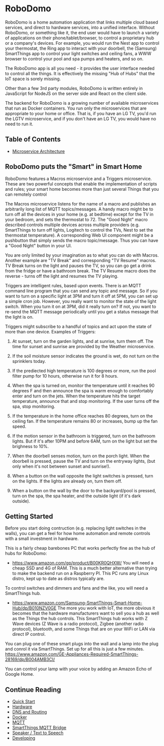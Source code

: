 # RoboDomo

RoboDomo is a home automation application that links multiple cloud based services, and direct to hardware services,
into a unified interface.  Without RoboDomo, or something like it, the end user would have to launch a variety of
applications on their phone/tablet/browser, to control a proprietary hub or a company's devices.  For example, you would
run the Nest app to control your thermostat, the Ring app to interact with your doorbell, the (Samsung) SmartThings app
to control your light switches and ceiling fans, a WWW browser to control your pool and spa pumps and heaters, and so
on.  

The RoboDomo app is all you need - it provides the user interface needed to control all the things.  It is effectively
the missing "Hub of Hubs" that the IoT space is sorely missing.

Other than a few 3rd party modules, RoboDomo is written entirely in JavaScript for NodeJS on the server side and React
on the client side.  

The backend for RoboDomo is a growing number of available microservices that run as Docker containers.  You run only the
microservices that are appropriate to your home or office.  That is, if you have an LG TV, you'd run the LGTV
microservice, and if you don't have an LG TV, you would have no need to run it.

## Table of Contents
- [Microservice Architecture](Microservices.md)

## RoboDomo puts the "Smart" in Smart Home
RoboDomo features a Macros microservice and a Triggers microservice.  These are two powerful concepts that enable the
implementation of scripts and rules; your smart home becomes more than just several Things that you can remotely control

The Macros microservice listens for the name of a macro and publishes an arbitrarily long list of MQTT topics/messages.
A handy macro might be to turn off all the devices in your home (e.g. at bedtime) except for the TV in your bedroom, and
sets the thermostat to 72.  The "Good Night" macro described controls multiple devices across multiple providers (e.g.
SmartThings to turn off lights, Logitech to control the TVs, Nest to set the thermostat temperature).  A corresponding
Web UI component might be a pushbutton that simply sends the macro topic/message.  Thus you can have a "Good Night"
button in your UI.

You are only limited by your imagination as to what you can do with Macros.  Another example are "TV Break" and
corresponding "TV Resume"  macros.  TV Break turns on the light and pauses the TV, so you can go get a drink from the
fridge or have a bathroom break.  The TV Resume macro does the reverse - turns off the light and resumes the TV playing.

Triggers are intelligent rules, based upon events.  There is an MQTT command line program that you can send any topic
and message.  So if you want to turn on a specific light at 3PM and turn it off at 5PM, you can set up a simple cron
job.  However, you really want to monitor the state of the light switch.  When you turn it on at 3PM, did it really turn
on?  If not, you want to re-send the MQTT message periodically until you get a status message that the light is on.

Triggers might subscribe to a handful of topics and act upon the state of more than one device.  Examples of Triggers:

1) At sunset, turn on the garden lights, and at sunrise, turn them off.  The time for sunset and sunrise are provided by
the Weather microservice.  

2) If the soil moisture sensor indicates the ground is wet, do not turn on the sprinklers today.

3) If the prediected high temperature is 100 degrees or more, run the pool filter pump for 10 hours, otherwise run it
for 8 hours.

4) When the spa is turned on, monitor the temperature until it reaches 90 degrees F and then announce the spa is warm
enough to comfortably enter and turn on the jets.  When the temperature hits the target temperature, announce that and 
stop monitoring.  If the user turns off the spa, stop monitoring.

5) If the temperature in the home office reaches 80 degrees, turn on the ceiling fan.  If the temperature remains 80 or
increases, bump up the fan speed.

6) If the motion sensor in the bathroom is triggered, turn on the bathroom lights.  But if it's after 10PM and before
6AM, turn on the light but set the brighness to 10%.

7) When the doorbell senses motion, turn on the porch light.  When the doorbell is pressed, pause the TV and turn on 
the entryway lights, (but only when it's not between sunset and sunrise!).

8) When a button on the wall opposite the light switches is pressed, turn on the lights.  If the lights are already on,
turn them off.

9) When a button on the wall by the door to the backyard/pool is pressed, turn on the spa, the spa heater, and the
outside light (if it's dark outside).  

## Getting Started

Before you start doing contruction (e.g. replacing light switches in the walls), you can get a feel for how home
automation and remote controls with a small investment in hardware.

This is a fairly cheap barebones PC that works perfectly fine as the hub of hubs for RoboDomo:
* https://www.amazon.com/gp/product/B00KR0QHXW/
You will need a cheap SSD and 4G of RAM.  This is a much better alternative than trying to make the backend run on a
Raspberry PI.  This PC runs any Linux distro, kept up to date as distros typically are.

To control switches and dimmers and fans and the like, you will need a SmartThings hub.  
* https://www.amazon.com/Samsung-SmartThings-Smart-Home-Hub/dp/B010NZV0GE
The more you work with IoT, the more obvious it becomes that the hardware manufacturers want to sell you a hub as well
as the Things the hub controls.  This SmartThings hub works with Z Wave devices (Z Wave is a radio protocol), Zigbee
(another radio protocol), bluetooth, and some Things that are on your WiFi or LAN via direct IP control.

You can plug one of these smart plugs into the wall and a lamp into the plug and conrol it via SmartThings.  Set up for
all this is just a few minutes.
https://www.amazon.com/GE-Appliances-Required-SmartThings-28169/dp/B004AMB3CI/

You can control your lamp with your voice by adding an Amazon Echo of Google Home.

## Continue Reading

* [Quick Start](./QuickStart.md)
* [Hardware](./Hardware.md)
* [DNS and Routing](./Networking.md)
* [Docker](./Docker.md)
* [MQTT](./MQTT.md)
* [SmartThings MQTT Bridge](./MQTTBridge.md)
* [Speaker / Text to Speech](./RoboSpeak.md)
* [Developing](./Developing.md)

